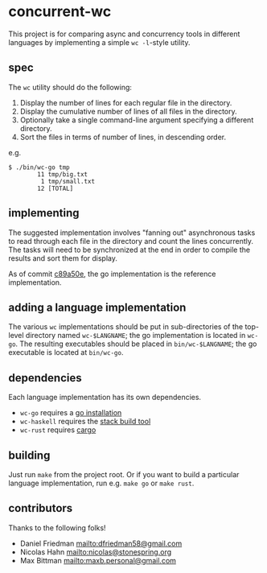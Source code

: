 # concurrent-wc

This project is for comparing async and concurrency tools in different
languages by implementing a simple `wc -l`-style utility.

## spec

The `wc` utility should do the following:

1.  Display the number of lines for each regular file in the directory.
2.  Display the cumulative number of lines of all files in the directory.
3.  Optionally take a single command-line argument specifying a different
    directory.
4.  Sort the files in terms of number of lines, in descending order.

e.g.

```
$ ./bin/wc-go tmp
        11 tmp/big.txt
         1 tmp/small.txt
        12 [TOTAL]
```

## implementing

The suggested implementation involves "fanning out" asynchronous tasks to read
through each file in the directory and count the lines concurrently. The tasks
will need to be synchronized at the end in order to compile the results and sort
them for display.

As of commit [c89a50e](https://github.com/dan-f/concurrent-wc/commit/c89a50e20954d0ba32973a39ad660cf31c1b2bba), the go implementation is the reference implementation.

## adding a language implementation

The various `wc` implementations should be put in sub-directories of the
top-level directory named `wc-$LANGNAME`; the go implementation is located in
`wc-go`. The resulting executables should be placed in `bin/wc-$LANGNAME`; the
go executable is located at `bin/wc-go`.

## dependencies

Each language implementation has its own dependencies.

- `wc-go` requires a [go installation](https://golang.org/doc/install)
- `wc-haskell` requires the [stack build tool](https://docs.haskellstack.org/en/stable/README/)
- `wc-rust` requires [cargo](https://doc.rust-lang.org/cargo/getting-started/installation.html)

## building

Just run `make` from the project root.  Or if you want to build a particular language implementation, run e.g. `make go` or `make rust`.

## contributors

Thanks to the following folks!

- Daniel Friedman <mailto:dfriedman58@gmail.com>
- Nicolas Hahn <mailto:nicolas@stonespring.org>
- Max Bittman <mailto:maxb.personal@gmail.com>
